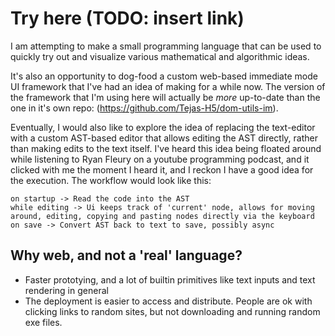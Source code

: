 # Try here (TODO: insert link)

I am attempting to make a small programming language that can be used to quickly try out and visualize various mathematical and algorithmic ideas.

It's also an opportunity to dog-food a custom web-based immediate mode UI framework that I've had an idea of making for a while now. The
version of the framework that I'm using here will actually be _more_ up-to-date than the one in it's own repo: (https://github.com/Tejas-H5/dom-utils-im).

Eventually, I would also like to explore the idea of replacing the text-editor with a custom AST-based editor that allows editing the AST directly,
rather than making edits to the text itself. I've heard this idea being floated around while listening to Ryan Fleury on a youtube programming 
podcast, and it clicked with me the moment I heard it, and I reckon I have a good idea for the execution. The workflow would look like this:

```
on startup -> Read the code into the AST
while editing -> Ui keeps track of 'current' node, allows for moving around, editing, copying and pasting nodes directly via the keyboard
on save -> Convert AST back to text to save, possibly async
```

## Why web, and not a 'real' language?

- Faster prototying, and a lot of builtin primitives like text inputs and text rendering in general
- The deployment is easier to access and distribute. People are ok with clicking links to random sites, but not downloading and running random exe files.

